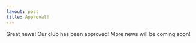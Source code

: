 ```yaml
---
layout: post
title: Approval!
---
```


Great news! Our club has been approved!  More news will be coming soon!
